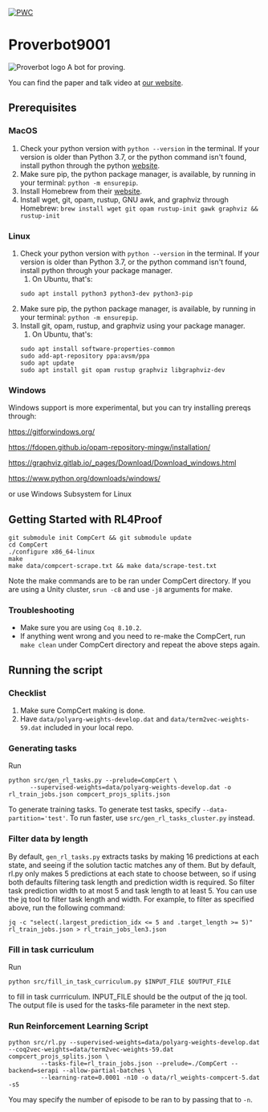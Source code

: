 [![PWC](https://img.shields.io/endpoint.svg?url=https://paperswithcode.com/badge/generating-correctness-proofs-with-neural/automated-theorem-proving-on-compcert)](https://paperswithcode.com/sota/automated-theorem-proving-on-compcert?p=generating-correctness-proofs-with-neural)

# Proverbot9001
![Proverbot logo](proverbotlogo-01.png)
A bot for proving.

You can find the paper and talk video at [our website](https://proverbot9001.ucsd.edu).

## Prerequisites

### MacOS

1. Check your python version with `python --version` in the
   terminal. If your version is older than Python 3.7, or the python
   command isn't found, install python through the python
   [website](https://www.python.org/).
2. Make sure pip, the python package manager, is available, by running
   in your terminal: `python -m ensurepip`.
3. Install Homebrew from their [website](https://brew.sh/).
4. Install wget, git, opam, rustup, GNU awk, and graphviz through Homebrew:
   `brew install wget git opam rustup-init gawk graphviz && rustup-init`

### Linux
1. Check your python version with `python --version` in the
   terminal. If your version is older than Python 3.7, or the python
   command isn't found, install python through your package manager.
   1. On Ubuntu, that's:
   ```
   sudo apt install python3 python3-dev python3-pip
   ```
2. Make sure pip, the python package manager, is available, by running
   in your terminal: `python -m ensurepip`.
3. Install git, opam, rustup, and graphviz using your package manager.
   1. On Ubuntu, that's:
   ```
   sudo apt install software-properties-common
   sudo add-apt-repository ppa:avsm/ppa
   sudo apt update
   sudo apt install git opam rustup graphviz libgraphviz-dev
   ```

### Windows
Windows support is more experimental, but you can try installing
prereqs through:

https://gitforwindows.org/

https://fdopen.github.io/opam-repository-mingw/installation/

https://graphviz.gitlab.io/_pages/Download/Download_windows.html

https://www.python.org/downloads/windows/

or use Windows Subsystem for Linux

## Getting Started with RL4Proof
```
git submodule init CompCert && git submodule update
cd CompCert
./configure x86_64-linux
make
make data/compcert-scrape.txt && make data/scrape-test.txt
```
Note the make commands are to be ran under CompCert directory. If you are using a Unity cluster, ```srun -c8``` and use ```-j8``` arguments for make.

### Troubleshooting
- Make sure you are using ```Coq 8.10.2```.
- If anything went wrong and you need to re-make the CompCert, run ```make clean``` under CompCert directory and repeat the above steps again.


## Running the script
### Checklist
1. Make sure CompCert making is done.
2. Have ```data/polyarg-weights-develop.dat``` and ```data/term2vec-weights-59.dat``` included in your local repo.
### Generating tasks
Run
```
python src/gen_rl_tasks.py --prelude=CompCert \
      --supervised-weights=data/polyarg-weights-develop.dat -o rl_train_jobs.json compcert_projs_splits.json
```
To generate training tasks. To generate test tasks, specify ```--data-partition='test'```. To run faster, use ```src/gen_rl_tasks_cluster.py``` instead.
### Filter data by length
By default, ```gen_rl_tasks.py``` extracts tasks by making 16 predictions at each state, and seeing if the solution tactic matches any of them. But by default, 
rl.py only makes 5 predictions at each state to choose between, so if using both defaults filtering task length and prediction width is required.
So filter task prediction width to at most 5 and task length to at least 5. 
You can use the jq tool to filter task length and width.
For example, to filter as specified above, run the following command:
```
jq -c "select(.largest_prediction_idx <= 5 and .target_length >= 5)" rl_train_jobs.json > rl_train_jobs_len3.json
```
### Fill in task curriculum
Run 
```
python src/fill_in_task_curriculum.py $INPUT_FILE $OUTPUT_FILE
```
to fill in task currriculum. INPUT_FILE should be the output of the jq tool. The output file is used for the tasks-file parameter in the next step.
### Run Reinforcement Learning Script
```
python src/rl.py --supervised-weights=data/polyarg-weights-develop.dat --coq2vec-weights=data/term2vec-weights-59.dat compcert_projs_splits.json \
         --tasks-file=rl_train_jobs.json --prelude=./CompCert --backend=serapi --allow-partial-batches \
         --learning-rate=0.0001 -n10 -o data/rl_weights-compcert-5.dat -s5
```
You may specify the number of episode to be ran to by passing that to  ```-n```.  

